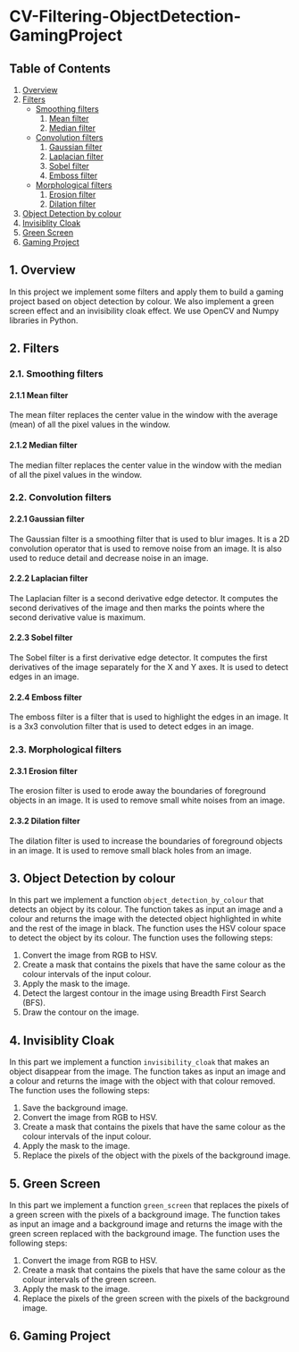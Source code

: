 # CV-Filtering-ObjectDetection-GamingProject

## Table of Contents

1. [Overview](#overview)
2. [Filters](#filters)
   - [Smoothing filters](#smoothing-filters)
     1. [Mean filter](#mean-filter)
     2. [Median filter](#median-filter)
   - [Convolution filters](#convolution-filters)
     1. [Gaussian filter](#gaussian-filter)
     2. [Laplacian filter](#laplacian-filter)
     3. [Sobel filter](#sobel-filter)
     4. [Emboss filter](#emboss-filter)
   - [Morphological filters](#morphological-filters)
     1. [Erosion filter](#erosion-filter)
     2. [Dilation filter](#dilation-filter)
3. [Object Detection by colour](#object-detection-by-colour)
4. [Invisiblity Cloak](#invisiblity-cloak)
5. [Green Screen](#green-screen)
6. [Gaming Project](#gaming-project)

## 1. Overview <a name="overview"></a>

In this project we implement some filters and apply them to build a gaming project based on object detection by colour. We also implement a green screen effect and an invisibility cloak effect.
We use OpenCV and Numpy libraries in Python.

## 2. Filters <a name="filters"></a>

### 2.1. Smoothing filters <a name="smoothing-filters"></a>

#### 2.1.1 Mean filter <a name="mean-filter"></a>

The mean filter replaces the center value in the window with the average (mean) of all the pixel values in the window.

#### 2.1.2 Median filter <a name="median-filter"></a>

The median filter replaces the center value in the window with the median of all the pixel values in the window.

### 2.2. Convolution filters <a name="convolution-filters"></a>

#### 2.2.1 Gaussian filter <a name="gaussian-filter"></a>

The Gaussian filter is a smoothing filter that is used to blur images. It is a 2D convolution operator that is used to remove noise from an image. It is also used to reduce detail and decrease noise in an image.

#### 2.2.2 Laplacian filter <a name="laplacian-filter"></a>

The Laplacian filter is a second derivative edge detector. It computes the second derivatives of the image and then marks the points where the second derivative value is maximum.

#### 2.2.3 Sobel filter <a name="sobel-filter"></a>

The Sobel filter is a first derivative edge detector. It computes the first derivatives of the image separately for the X and Y axes. It is used to detect edges in an image.

#### 2.2.4 Emboss filter <a name="emboss-filter"></a>

The emboss filter is a filter that is used to highlight the edges in an image. It is a 3x3 convolution filter that is used to detect edges in an image.

### 2.3. Morphological filters <a name="morphological-filters"></a>

#### 2.3.1 Erosion filter <a name="erosion-filter"></a>

The erosion filter is used to erode away the boundaries of foreground objects in an image. It is used to remove small white noises from an image.

#### 2.3.2 Dilation filter <a name="dilation-filter"></a>

The dilation filter is used to increase the boundaries of foreground objects in an image. It is used to remove small black holes from an image.

## 3. Object Detection by colour <a name="object-detection-by-colour"></a>

In this part we implement a function `object_detection_by_colour` that detects an object by its colour. The function takes as input an image and a colour and returns the image with the detected object highlighted in white and the rest of the image in black. The function uses the HSV colour space to detect the object by its colour. The function uses the following steps:

1. Convert the image from RGB to HSV.
2. Create a mask that contains the pixels that have the same colour as the colour intervals of the input colour.
3. Apply the mask to the image.
4. Detect the largest contour in the image using Breadth First Search (BFS).
5. Draw the contour on the image.

## 4. Invisiblity Cloak <a name="invisiblity-cloak"></a>

In this part we implement a function `invisibility_cloak` that makes an object disappear from the image. The function takes as input an image and a colour and returns the image with the object with that colour removed. The function uses the following steps:

1. Save the background image.
2. Convert the image from RGB to HSV.
3. Create a mask that contains the pixels that have the same colour as the colour intervals of the input colour.
4. Apply the mask to the image.
5. Replace the pixels of the object with the pixels of the background image.

## 5. Green Screen <a name="green-screen"></a>

In this part we implement a function `green_screen` that replaces the pixels of a green screen with the pixels of a background image. The function takes as input an image and a background image and returns the image with the green screen replaced with the background image. The function uses the following steps:

1. Convert the image from RGB to HSV.
2. Create a mask that contains the pixels that have the same colour as the colour intervals of the green screen.
3. Apply the mask to the image.
4. Replace the pixels of the green screen with the pixels of the background image.

## 6. Gaming Project <a name="gaming-App"></a>
